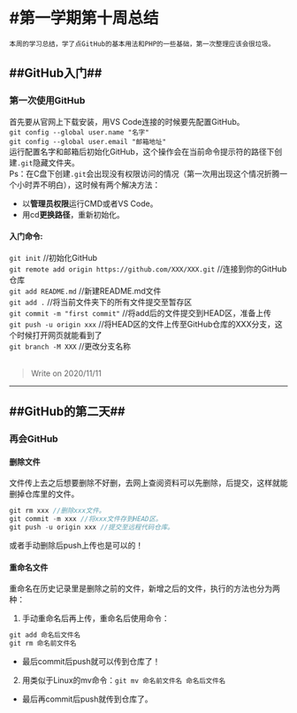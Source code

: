 #第一学期第十周总结 </br>
================================================
    本周的学习总结，学了点GitHub的基本用法和PHP的一些基础，第一次整理应该会很垃圾。
## ##GitHub入门##

### 第一次使用GitHub
首先要从官网上下载安装，用VS Code连接的时候要先配置GitHub。 </br>
`git config --global user.name "名字"` </br>
`git config --global user.email "邮箱地址"` </br>
运行配置名字和邮箱后初始化GitHub，这个操作会在当前命令提示符的路径下创建`.git`隐藏文件夹。 </br>
Ps：在C盘下创建`.git`会出现没有权限访问的情况（第一次用出现这个情况折腾一个小时弄不明白），这时候有两个解决方法：
* 以**管理员权限**运行CMD或者VS Code。
* 用cd**更换路径**，重新初始化。
#### 入门命令:</br>
`git init`  //初始化GitHub</br>
`git remote add origin https://github.com/XXX/XXX.git`   //连接到你的GitHub仓库<br>
`git add README.md`   //新建README.md文件</br>
`git add .`   //将当前文件夹下的所有文件提交至暂存区</br>
`git commit -m "first commit"`    //将add后的文件提交到HEAD区，准备上传</br>
`git push -u origin xxx`  //将HEAD区的文件上传至GitHub仓库的XXX分支，这个时候打开网页就能看到了</br>
`git branch -M XXX`   //更改分支名称</br>
</br>
> Write on 2020/11/11      

--------------------------------------------------------  
## ##GitHub的第二天## 

### 再会GitHub
#### 删除文件
文件传上去之后想要删除不好删，去网上查阅资料可以先删除，后提交，这样就能删掉仓库里的文件。</br>
```js
git rm xxx //删除xxx文件。
git commit -m xxx //将xxx文件存到HEAD区。
git push -u origin xxx //提交至远程代码仓库。
```
或者手动删除后push上传也是可以的！
#### 重命名文件
重命名在历史记录里是删除之前的文件，新增之后的文件，执行的方法也分为两种：
1. 手动重命名后再上传，重命名后使用命令：
```js
git add 命名后文件名
git rm 命名前文件名
```
* 最后commit后push就可以传到仓库了！</br>
2. 用类似于Linux的mv命令：`git mv 命名前文件名 命名后文件名`</br>
* 最后再commit后push就传到仓库了。

